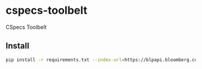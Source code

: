 # cspecs-toolbelt
CSpecs Toolbelt

## Install

```bash
pip install -r requirements.txt --index-url=https://blpapi.bloomberg.com/repository/releases/python/simple/
```

